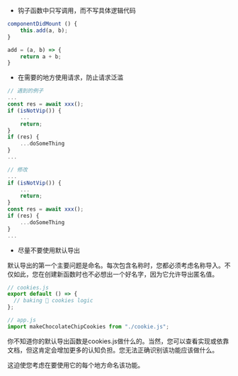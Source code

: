 - 钩子函数中只写调用，而不写具体逻辑代码

```js
componentDidMount () {
    this.add(a, b);
}

add = (a, b) => {
    return a + b;
}
```

- 在需要的地方使用请求，防止请求泛滥

```js
// 遇到的例子
...
const res = await xxx();
if (isNotVip()) {
    ...
    return;
}
if (res) {
    ...doSomeThing
}
...

// 修改
...
if (isNotVip()) {
    ...
    return;
}
const res = await xxx();
if (res) {
    ...doSomeThing
}
...
```

- 尽量不要使用默认导出

默认导出的第一个主要问题是命名。每次包含名称时，您都必须考虑名称导入。不仅如此，您在创建新函数时也不必想出一个好名字，因为它允许导出匿名值。

```js
// cookies.js
export default () => {
  // baking 🍪 cookies logic
};

// app.js
import makeChocolateChipCookies from "./cookie.js";
```
你不知道你的默认导出函数是cookies.js做什么的。当然，您可以查看实现或依靠文档，但这肯定会增加更多的认知负担。您无法正确识别该功能应该做什么。

这迫使您考虑在要使用它的每个地方命名该功能。
